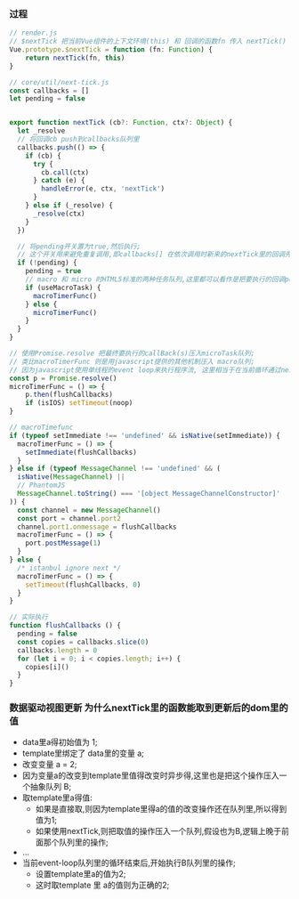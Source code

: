 ### 过程
```js
// render.js
// $nextTick 把当前Vue组件的上下文环境(this) 和 回调的函数fn 传入 nextTick()
Vue.prototype.$nextTick = function (fn: Function) {
    return nextTick(fn, this)
}
```

```js
// core/util/next-tick.js
const callbacks = []
let pending = false


export function nextTick (cb?: Function, ctx?: Object) {
  let _resolve
  // 将回调cb push到callbacks队列里
  callbacks.push(() => {
    if (cb) {
      try {
        cb.call(ctx)
      } catch (e) {
        handleError(e, ctx, 'nextTick')
      }
    } else if (_resolve) {
      _resolve(ctx)
    }
  })

  // 将pending开关置为true,然后执行;
  // 这个开关用来避免重复调用,即callbacks[] 在依次调用时新来的nextTick里的回调先只push进callbacks[],不立即调用
  if (!pending) {
    pending = true
    // macro 和 micro 时HTML5标准的两种任务队列,这里都可以看作是把要执行的回调push到一个特定的队列里
    if (useMacroTask) {
      macroTimerFunc()
    } else {
      microTimerFunc()
    }
  }
}

// 使用Promise.resolve 把最终要执行的callBack(s)压入microTask队列;
// 类比macroTimerFunc 则是用javascript提供的其他机制压入 macro队列;
// 因为javascript使用单线程的event loop来执行程序流, 这里相当于在当前循环通过nextTick(cb)只是把cb里的内容压入另外一个队列假设为A(macroTask or microTask),javascript的执行机制会在当前的程序流事件结束后再去调用A里面的程序流
const p = Promise.resolve()
microTimerFunc = () => {
    p.then(flushCallbacks)
    if (isIOS) setTimeout(noop)
}

// macroTimefunc
if (typeof setImmediate !== 'undefined' && isNative(setImmediate)) {
  macroTimerFunc = () => {
    setImmediate(flushCallbacks)
  }
} else if (typeof MessageChannel !== 'undefined' && (
  isNative(MessageChannel) ||
  // PhantomJS
  MessageChannel.toString() === '[object MessageChannelConstructor]'
)) {
  const channel = new MessageChannel()
  const port = channel.port2
  channel.port1.onmessage = flushCallbacks
  macroTimerFunc = () => {
    port.postMessage(1)
  }
} else {
  /* istanbul ignore next */
  macroTimerFunc = () => {
    setTimeout(flushCallbacks, 0)
  }
}

// 实际执行
function flushCallbacks () {
  pending = false
  const copies = callbacks.slice(0)
  callbacks.length = 0
  for (let i = 0; i < copies.length; i++) {
    copies[i]()
  }
}
```


### 数据驱动视图更新 为什么nextTick里的函数能取到更新后的dom里的值
+ data里a得初始值为 1;
+ template里绑定了 data里的变量 a;
+ 改变变量 a = 2;
+ 因为变量a的改变到template里值得改变时异步得,这里也是把这个操作压入一个抽象队列 B;
+ 取template里a得值:
    + 如果是直接取,则因为template里得a的值的改变操作还在队列里,所以得到值为1;
    + 如果使用nextTick,则把取值的操作压入一个队列,假设也为B,逻辑上晚于前面那个队列里的操作;
+ ...
+ 当前event-loop队列里的循环结束后,开始执行B队列里的操作;
    + 设置template里a的值为2;
    + 这时取template 里 a的值则为正确的2;



